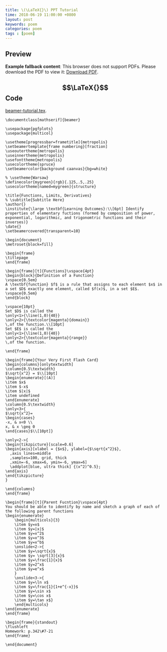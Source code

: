 ```yaml
---
title: \(\LaTeX{}\) PPT Tutorial
time: 2018-06-19 11:00:00 +0800
layout: post
keywords: poem
categories: poem
tags : [poem]
---
```


## Preview

<object width="100%" height="480px" data="{{site.baseurl}}/assets/attachment/beamer-tutorial.pdf#page=1" type="application/pdf">
   <p><b>Example fallback content</b>: This browser does not support PDFs. Please download the PDF to view it: <a href="{{site.baseurl}}/assets/attachment/beamer-tutorial.pdf">Download PDF</a>.</p>
</object>

## $$\LaTeX{}$$ Code
<a href="{{site.baseurl}}/assets/attachment/beamer-tutorial.tex">beamer-tutorial.tex</a>.

```
\documentclass[mathserif]{beamer}

\usepackage{pgfplots}
\usepackage{multicol}

\usetheme[progressbar=frametitle]{metropolis}
\setbeamertemplate{frame numbering}[fraction]
\useoutertheme{metropolis}
\useinnertheme{metropolis}
\usefonttheme{metropolis}
\usecolortheme{spruce}
\setbeamercolor{background caanvas}{bg=white}

% \usetheme{Warsaw}
\definecolor{mygreen}{rgb}{.125,.5,.25}
\usecolortheme[named=mygreen]{structure}

\title{Functions, Limits, Derivatives}
% \subtitle{Subtitle Here}
\author{}
\institute{\large \textbf{Learning Outcomes}:\\[6pt] Identify properties of elementary fuctions (formed by composition of power, exponential, logarithmic, and trigonomtric functions and their inverses)}
\date{}
\setbeamercovered{transparent=10}

\begin{document}
\metroset{block=fill}

\begin{frame}
\titlepage
\end{frame}

\begin{frame}[t]{Functions}\vspace{4pt}
\begin{block}{Definition of a Function}
\vspace{0.5em}
A \textbf{function} $f$ is a rule that assigns to each element $x$ in a set $D$ exactly one element, called $f(x)$, in a set $E$.
\vspace{0.5em}
\end{block}

\vspace{10pt}
Set $D$ is called the 
\only<1>{\line(1,0){40}}
\only<2>{\textcolor{magenta}{domain}}
\,of the function.\\[10pt]
Set $E$ is called the 
\only<1>{\line(1,0){40}}
\only<2>{\textcolor{magenta}{range}}
\,of the function.

\end{frame}

\begin{frame}{Your Very First Flash Card}
\begin{columns}[onlytextwidth]
\column{0.5\textwidth}
$\sqrt{x^2} = $\\[10pt]
\begin{enumerate}[(A)]
\item $x$
\item $-x$
\item $|x|$
\item undefined
\end{enumerate}
\column{0.5\textwidth}
\only<3>{
$\sqrt{x^2}=
\begin{cases}
-x, & x<0 \\
x, & x \geq 0
\end{cases}$\\[10pt]}

\only<2->{
\begin{tikzpicture}[scale=0.6]
\begin{axis}[xlabel = {$x$}, ylabel={$\sqrt{x^2}$},
  ,axis lines=middle
  ,samples=100, grid, thick
  ,xmin=-6, xmax=6, ymin=-6, ymax=6]
  \addplot[blue, ultra thick] {(x^2)^0.5};
\end{axis}
\end{tikzpicture}
}

\end{columns}
\end{frame}

\begin{frame}[t]{Parent Fucntion}\vspace{4pt}
You should be able to identify by name and sketch a graph of each of the following parent functions
\begin{enumerate}
    \begin{multicols}{3}
    \item $y=x$
    \item $y=|x|$
    \item $y=x^2$
    \item $y=x^3$
    \item $y=x^b$
    \onslide<2->{
    \item $y=\sqrt{x}$
    \item $y= \sqrt[3]{x}$
    \item $y=\frac{1}{x}$
    \item $y=2^x$
    \item $y=e^x$
    }
    \onslide<3->{
    \item $y=\ln x$
    \item $y=\frac{1}{1+e^{-x}}$
    \item $y=\sin x$
    \item $y=\cos x$
    \item $y=\tan x$}
    \end{multicols}
\end{enumerate}
\end{frame}

\begin{frame}{standout}
\flushleft
Homework: p.342\#7-21
\end{frame}

\end{document}
```
